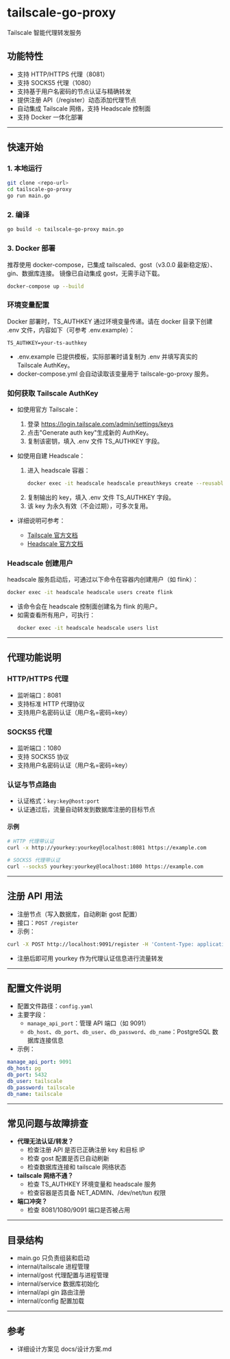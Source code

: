 # tailscale-go-proxy

Tailscale 智能代理转发服务

## 功能特性
- 支持 HTTP/HTTPS 代理（8081）
- 支持 SOCKS5 代理（1080）
- 支持基于用户名密码的节点认证与精确转发
- 提供注册 API（/register）动态添加代理节点
- 自动集成 Tailscale 网络，支持 Headscale 控制面
- 支持 Docker 一体化部署

---

## 快速开始

### 1. 本地运行
```bash
git clone <repo-url>
cd tailscale-go-proxy
go run main.go
```

### 2. 编译
```bash
go build -o tailscale-go-proxy main.go
```

### 3. Docker 部署
推荐使用 docker-compose，已集成 tailscaled、gost（v3.0.0 最新稳定版）、gin、数据库连接。
镜像已自动集成 gost，无需手动下载。
```bash
docker-compose up --build
```

### 环境变量配置

Docker 部署时，TS_AUTHKEY 通过环境变量传递。请在 docker 目录下创建 .env 文件，内容如下（可参考 .env.example）：

```env
TS_AUTHKEY=your-ts-authkey
```

- .env.example 已提供模板，实际部署时请复制为 .env 并填写真实的 Tailscale AuthKey。
- docker-compose.yml 会自动读取该变量用于 tailscale-go-proxy 服务。

### 如何获取 Tailscale AuthKey

- 如使用官方 Tailscale：
  1. 登录 https://login.tailscale.com/admin/settings/keys
  2. 点击"Generate auth key"生成新的 AuthKey。
  3. 复制该密钥，填入 .env 文件 TS_AUTHKEY 字段。

- 如使用自建 Headscale：
  1. 进入 headscale 容器：
     ```bash
     docker exec -it headscale headscale preauthkeys create --reusable --ephemeral --user <用户名>
     ```
  2. 复制输出的 key，填入 .env 文件 TS_AUTHKEY 字段。
  3. 该 key 为永久有效（不会过期），可多次复用。

- 详细说明可参考：
  - [Tailscale 官方文档](https://tailscale.com/kb/1085/auth-keys)
  - [Headscale 官方文档](https://headscale.net/docs/)

### Headscale 创建用户

headscale 服务启动后，可通过以下命令在容器内创建用户（如 flink）：

```bash
docker exec -it headscale headscale users create flink
```

- 该命令会在 headscale 控制面创建名为 flink 的用户。
- 如需查看所有用户，可执行：
  ```bash
  docker exec -it headscale headscale users list
  ```

---

## 代理功能说明

### HTTP/HTTPS 代理
- 监听端口：8081
- 支持标准 HTTP 代理协议
- 支持用户名密码认证（用户名=密码=key）

### SOCKS5 代理
- 监听端口：1080
- 支持 SOCKS5 协议
- 支持用户名密码认证（用户名=密码=key）

### 认证与节点路由
- 认证格式：`key:key@host:port`
- 认证通过后，流量自动转发到数据库注册的目标节点

#### 示例
```bash
# HTTP 代理带认证
curl -x http://yourkey:yourkey@localhost:8081 https://example.com

# SOCKS5 代理带认证
curl --socks5 yourkey:yourkey@localhost:1080 https://example.com
```

---

## 注册 API 用法

- 注册节点（写入数据库，自动刷新 gost 配置）
- 接口：`POST /register`
- 示例：
```bash
curl -X POST http://localhost:9091/register -H 'Content-Type: application/json' -d '{"key": "yourkey", "ip": "192.168.1.101"}'
```
- 注册后即可用 yourkey 作为代理认证信息进行流量转发

---

## 配置文件说明

- 配置文件路径：`config.yaml`
- 主要字段：
  - `manage_api_port`：管理 API 端口（如 9091）
  - `db_host`、`db_port`、`db_user`、`db_password`、`db_name`：PostgreSQL 数据库连接信息
- 示例：
```yaml
manage_api_port: 9091
db_host: pg
db_port: 5432
db_user: tailscale
db_password: tailscale
db_name: tailscale
```

---

## 常见问题与故障排查

- **代理无法认证/转发？**
  - 检查注册 API 是否已正确注册 key 和目标 IP
  - 检查 gost 配置是否已自动刷新
  - 检查数据库连接和 tailscale 网络状态
- **tailscale 网络不通？**
  - 检查 TS_AUTHKEY 环境变量和 headscale 服务
  - 检查容器是否具备 NET_ADMIN、/dev/net/tun 权限
- **端口冲突？**
  - 检查 8081/1080/9091 端口是否被占用

---

## 目录结构
- main.go 只负责组装和启动
- internal/tailscale 进程管理
- internal/gost 代理配置与进程管理
- internal/service 数据库初始化
- internal/api gin 路由注册
- internal/config 配置加载

---

## 参考
- 详细设计方案见 docs/设计方案.md 